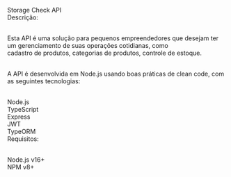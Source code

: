 Storage Check API<br>
Descrição:<br><br>

Esta API é uma solução para pequenos empreendedores que desejam ter um gerenciamento de suas operações cotidianas, como <br>cadastro de produtos, categorias de produtos, controle de estoque.<br><br>

A API é desenvolvida em Node.js usando boas práticas de clean code, com as seguintes tecnologias:<br><br>

Node.js<br>
TypeScript<br>
Express<br>
JWT<br>
TypeORM<br>
Requisitos:<br><br>

Node.js v16+<br>
NPM v8+
